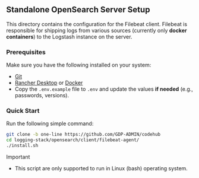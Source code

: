 ## Standalone OpenSearch Server Setup

This directory contains the configuration for the Filebeat client. Filebeat is responsible for shipping logs from various sources (currently only **docker containers**) to the Logstash instance on the server.

### Prerequisites

Make sure you have the following installed on your system:

- [Git](https://git-scm.com/downloads)
- [Rancher Desktop](https://rancherdesktop.io/) or [Docker](https://docs.docker.com/engine/install/)
- Copy the `.env.example` file to `.env` and update the values **if needed** (e.g., passwords, versions).

### Quick Start

Run the following simple command:

```bash
git clone -b one-line https://github.com/GDP-ADMIN/codehub
cd logging-stack/opensearch/client/filebeat-agent/
./install.sh
```

> [!IMPORTANT]
>
> - This script are only supported to run in Linux (bash) operating system.
